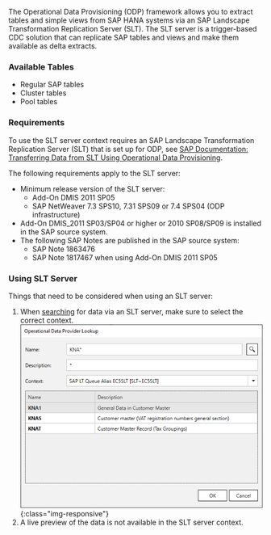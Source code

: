 
The Operational Data Provisioning (ODP) framework allows you to extract tables and simple views from SAP HANA systems via an SAP Landscape Transformation Replication Server (SLT).
The SLT server is a trigger-based CDC solution that can replicate SAP tables and views and make them available as delta extracts.


### Available Tables

- Regular SAP tables
- Cluster tables
- Pool tables

### Requirements

To use the SLT server context requires an SAP Landscape Transformation Replication Server (SLT) that is set up for ODP, see [SAP Documentation: Transferring Data from SLT Using Operational Data Provisioning](https://help.sap.com/docs/SAP_NETWEAVER_750/ccc9cdbdc6cd4eceaf1e5485b1bf8f4b/6ca2eb9870c049159de25831d3269f3f.html?locale=en-US).

The following requirements apply to the SLT server:
- Minimum release version of the SLT server:
	- Add-On DMIS 2011 SP05 
	- SAP NetWeaver 7.3 SPS10, 7.31 SPS09 or 7.4 SPS04 (ODP infrastructure)
- Add-On DMIS_2011 SP03/SP04 or higher or 2010 SP08/SP09 is installed in the SAP source system.
- The following SAP Notes are published in the SAP source system: 
	- SAP Note 1863476 
	- SAP Note 1817467 when using Add-On DMIS 2011 SP05

### Using SLT Server

Things that need to be considered when using an SLT server:
1. When [searching](./odp-define) for data via an SLT server, make sure to select the correct context. 
![ODP SLT-Server](/img/content/odp/odp-component-slt-server.png){:class="img-responsive"}
2. A live preview of the data is not available in the SLT server context. 

<!---
2. The **Delta Update** option is selected by default. The full data load is not available when using an SLT server.
-->


